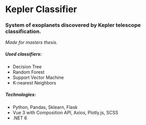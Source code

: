 # Kepler Classifier

### System of exoplanets discovered by Kepler telescope classification.

*Made for masters thesis.*

##### Used classifiers:

- Decision Tree
- Random Forest
- Support Vector Machine
- K-nearest Neighbors

##### Technologies:

- Python, Pandas, Sklearn, Flask
- Vue 3 with Composition API, Axios, Plotly.js, SCSS
- .NET 6


